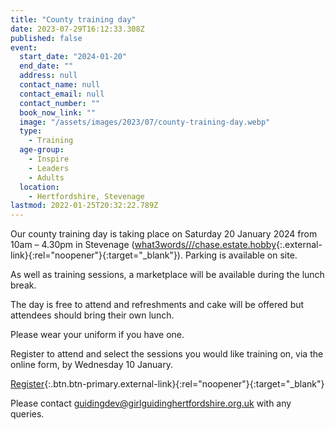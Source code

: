 ```yaml
---
title: "County training day"
date: 2023-07-29T16:12:33.308Z
published: false
event:
  start_date: "2024-01-20"
  end_date: ""
  address: null
  contact_name: null
  contact_email: null
  contact_number: ""
  book_now_link: ""
  image: "/assets/images/2023/07/county-training-day.webp"
  type:
    - Training
  age-group:
    - Inspire
    - Leaders
    - Adults
  location:
    - Hertfordshire, Stevenage
lastmod: 2022-01-25T20:32:22.789Z
---
```

Our county training day is taking place on Saturday 20 January 2024 from 10am – 4.30pm in Stevenage ([what3words///chase.estate.hobby](https://w3w.co/chase.estate.hobby){:.external-link}{:rel="noopener"}{:target="_blank"}). Parking is available on site.

As well as training sessions, a marketplace will be available during the lunch break.

The day is free to attend and refreshments and cake will be offered but attendees should bring their own lunch.

Please wear your uniform if you have one.

Register to attend and select the sessions you would like training on, via the online form, by Wednesday 10 January.

[Register](https://forms.office.com/pages/responsepage.aspx?id=3yob_CzTykeMNWNnWM6OwRrqs7bdo19CnIwI_9Lov51URFhBTDhWMktMMEFVNVNXVTlWR09SRzBGSC4u){:.btn.btn-primary.external-link}{:rel="noopener"}{:target="_blank"}

Please contact <guidingdev@girlguidinghertfordshire.org.uk> with any queries.
